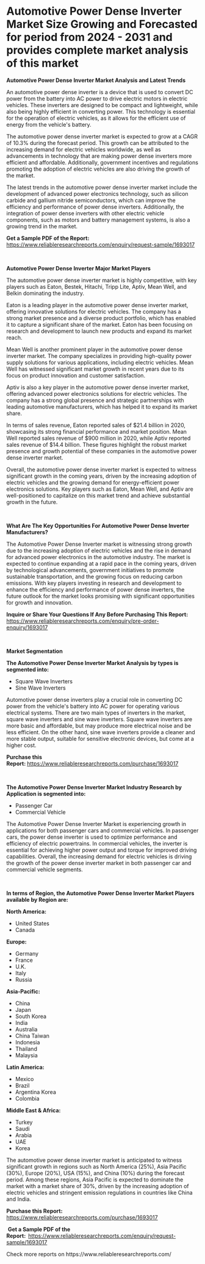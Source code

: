 <p><h1>Automotive Power Dense Inverter Market Size Growing and Forecasted for period from 2024 - 2031 and provides complete market analysis of this market</h1></p><p><strong>Automotive Power Dense Inverter Market Analysis and Latest Trends</strong></p>
<p><p>An automotive power dense inverter is a device that is used to convert DC power from the battery into AC power to drive electric motors in electric vehicles. These inverters are designed to be compact and lightweight, while also being highly efficient in converting power. This technology is essential for the operation of electric vehicles, as it allows for the efficient use of energy from the vehicle's battery.</p><p>The automotive power dense inverter market is expected to grow at a CAGR of 10.3% during the forecast period. This growth can be attributed to the increasing demand for electric vehicles worldwide, as well as advancements in technology that are making power dense inverters more efficient and affordable. Additionally, government incentives and regulations promoting the adoption of electric vehicles are also driving the growth of the market.</p><p>The latest trends in the automotive power dense inverter market include the development of advanced power electronics technology, such as silicon carbide and gallium nitride semiconductors, which can improve the efficiency and performance of power dense inverters. Additionally, the integration of power dense inverters with other electric vehicle components, such as motors and battery management systems, is also a growing trend in the market.</p></p>
<p><strong>Get a Sample PDF of the Report:&nbsp;</strong> <a href="https://www.reliableresearchreports.com/enquiry/request-sample/1693017">https://www.reliableresearchreports.com/enquiry/request-sample/1693017</a></p>
<p>&nbsp;</p>
<p><strong>Automotive Power Dense Inverter Major Market Players</strong></p>
<p><p>The automotive power dense inverter market is highly competitive, with key players such as Eaton, Bestek, Hitachi, Tripp Lite, Aptiv, Mean Well, and Belkin dominating the industry. </p><p>Eaton is a leading player in the automotive power dense inverter market, offering innovative solutions for electric vehicles. The company has a strong market presence and a diverse product portfolio, which has enabled it to capture a significant share of the market. Eaton has been focusing on research and development to launch new products and expand its market reach. </p><p>Mean Well is another prominent player in the automotive power dense inverter market. The company specializes in providing high-quality power supply solutions for various applications, including electric vehicles. Mean Well has witnessed significant market growth in recent years due to its focus on product innovation and customer satisfaction. </p><p>Aptiv is also a key player in the automotive power dense inverter market, offering advanced power electronics solutions for electric vehicles. The company has a strong global presence and strategic partnerships with leading automotive manufacturers, which has helped it to expand its market share.</p><p>In terms of sales revenue, Eaton reported sales of $21.4 billion in 2020, showcasing its strong financial performance and market position. Mean Well reported sales revenue of $900 million in 2020, while Aptiv reported sales revenue of $14.4 billion. These figures highlight the robust market presence and growth potential of these companies in the automotive power dense inverter market.</p><p>Overall, the automotive power dense inverter market is expected to witness significant growth in the coming years, driven by the increasing adoption of electric vehicles and the growing demand for energy-efficient power electronics solutions. Key players such as Eaton, Mean Well, and Aptiv are well-positioned to capitalize on this market trend and achieve substantial growth in the future.</p></p>
<p>&nbsp;</p>
<p><strong>What Are The Key Opportunities For Automotive Power Dense Inverter Manufacturers?</strong></p>
<p><p>The Automotive Power Dense Inverter market is witnessing strong growth due to the increasing adoption of electric vehicles and the rise in demand for advanced power electronics in the automotive industry. The market is expected to continue expanding at a rapid pace in the coming years, driven by technological advancements, government initiatives to promote sustainable transportation, and the growing focus on reducing carbon emissions. With key players investing in research and development to enhance the efficiency and performance of power dense inverters, the future outlook for the market looks promising with significant opportunities for growth and innovation.</p></p>
<p><strong>Inquire or Share Your Questions If Any Before Purchasing This Report:</strong> <a href="https://www.reliableresearchreports.com/enquiry/pre-order-enquiry/1693017">https://www.reliableresearchreports.com/enquiry/pre-order-enquiry/1693017</a></p>
<p>&nbsp;</p>
<p><strong>Market Segmentation</strong></p>
<p><strong>The Automotive Power Dense Inverter Market Analysis by types is segmented into:</strong></p>
<p><ul><li>Square Wave Inverters</li><li>Sine Wave Inverters</li></ul></p>
<p><p>Automotive power dense inverters play a crucial role in converting DC power from the vehicle's battery into AC power for operating various electrical systems. There are two main types of inverters in the market, square wave inverters and sine wave inverters. Square wave inverters are more basic and affordable, but may produce more electrical noise and be less efficient. On the other hand, sine wave inverters provide a cleaner and more stable output, suitable for sensitive electronic devices, but come at a higher cost.</p></p>
<p><strong>Purchase this Report:&nbsp;</strong><a href="https://www.reliableresearchreports.com/purchase/1693017">https://www.reliableresearchreports.com/purchase/1693017</a></p>
<p>&nbsp;</p>
<p><strong>The Automotive Power Dense Inverter Market Industry Research by Application is segmented into:</strong></p>
<p><ul><li>Passenger Car</li><li>Commercial Vehicle</li></ul></p>
<p><p>The Automotive Power Dense Inverter Market is experiencing growth in applications for both passenger cars and commercial vehicles. In passenger cars, the power dense inverter is used to optimize performance and efficiency of electric powertrains. In commercial vehicles, the inverter is essential for achieving higher power output and torque for improved driving capabilities. Overall, the increasing demand for electric vehicles is driving the growth of the power dense inverter market in both passenger car and commercial vehicle segments.</p></p>
<p>&nbsp;</p>
<p><strong>In terms of Region, the Automotive Power Dense Inverter Market Players available by Region are:</strong></p>
<p>
    <p> <strong> North America: </strong>
        <ul>
            <li>United States</li>
            <li>Canada</li>
        </ul>
        </p> 
    <p> <strong> Europe: </strong>
        <ul>
            <li>Germany</li>
            <li>France</li>
            <li>U.K.</li>
            <li>Italy</li>
            <li>Russia</li>
        </ul>
        </p> 
    <p> <strong> Asia-Pacific: </strong>
        <ul>
            <li>China</li>
            <li>Japan</li>
            <li>South Korea</li>
            <li>India</li>
            <li>Australia</li>
            <li>China Taiwan</li>
            <li>Indonesia</li>
            <li>Thailand</li>
            <li>Malaysia</li>
        </ul>
        </p> 
    <p> <strong> Latin America: </strong>
        <ul>
            <li>Mexico</li>
            <li>Brazil</li>
            <li>Argentina Korea</li>
            <li>Colombia</li>
        </ul>
        </p> 
    <p> <strong> Middle East & Africa: </strong>
        <ul>
            <li>Turkey</li>
            <li>Saudi</li>
            <li>Arabia</li>
            <li>UAE</li>
            <li>Korea</li>
        </ul>
    </p>
    </p>
<p><p>The automotive power dense inverter market is anticipated to witness significant growth in regions such as North America (25%), Asia Pacific (30%), Europe (20%), USA (15%), and China (10%) during the forecast period. Among these regions, Asia Pacific is expected to dominate the market with a market share of 30%, driven by the increasing adoption of electric vehicles and stringent emission regulations in countries like China and India.</p></p>
<p><strong>Purchase this Report: </strong><a href="https://www.reliableresearchreports.com/purchase/1693017">https://www.reliableresearchreports.com/purchase/1693017</a></p>
<p>&nbsp;<strong>Get a Sample PDF of the Report:&nbsp;&nbsp;</strong><a href="https://www.reliableresearchreports.com/enquiry/request-sample/1693017">https://www.reliableresearchreports.com/enquiry/request-sample/1693017</a></p>
<p><strong></strong></p>
<p>Check more reports on https://www.reliableresearchreports.com/</p>